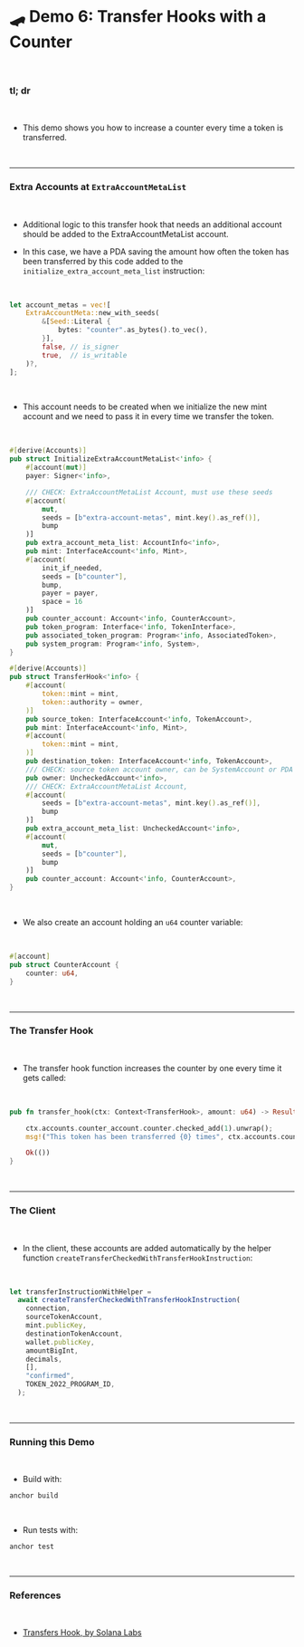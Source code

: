 # 🛹 Demo 6: Transfer Hooks with a Counter

<br>


### tl; dr

<br>

* This demo shows you how to increase a counter every time a token is transferred.

<br>

---

### Extra Accounts at `ExtraAccountMetaList`

<br>


* Additional logic to this transfer hook that needs an additional account should be added to the ExtraAccountMetaList account.

* In this case, we have a PDA saving the amount how often the token has been transferred by this code added to the  `initialize_extra_account_meta_list` instruction:

<br>

```rust
let account_metas = vec![
    ExtraAccountMeta::new_with_seeds(
        &[Seed::Literal {
            bytes: "counter".as_bytes().to_vec(),
        }],
        false, // is_signer
        true,  // is_writable
    )?,
];
```

<br>

* This account needs to be created when we initialize the new mint account and we need to pass it in every time we transfer the token.

<br>

```rust
#[derive(Accounts)]
pub struct InitializeExtraAccountMetaList<'info> {
    #[account(mut)]
    payer: Signer<'info>,

    /// CHECK: ExtraAccountMetaList Account, must use these seeds
    #[account(
        mut,
        seeds = [b"extra-account-metas", mint.key().as_ref()],
        bump
    )]
    pub extra_account_meta_list: AccountInfo<'info>,
    pub mint: InterfaceAccount<'info, Mint>,
    #[account(
        init_if_needed,
        seeds = [b"counter"],
        bump,
        payer = payer,
        space = 16
    )]
    pub counter_account: Account<'info, CounterAccount>,
    pub token_program: Interface<'info, TokenInterface>,
    pub associated_token_program: Program<'info, AssociatedToken>,
    pub system_program: Program<'info, System>,
}

#[derive(Accounts)]
pub struct TransferHook<'info> {
    #[account(
        token::mint = mint,
        token::authority = owner,
    )]
    pub source_token: InterfaceAccount<'info, TokenAccount>,
    pub mint: InterfaceAccount<'info, Mint>,
    #[account(
        token::mint = mint,
    )]
    pub destination_token: InterfaceAccount<'info, TokenAccount>,
    /// CHECK: source token account owner, can be SystemAccount or PDA owned by another program
    pub owner: UncheckedAccount<'info>,
    /// CHECK: ExtraAccountMetaList Account,
    #[account(
        seeds = [b"extra-account-metas", mint.key().as_ref()],
        bump
    )]
    pub extra_account_meta_list: UncheckedAccount<'info>,
    #[account(
        mut,
        seeds = [b"counter"],
        bump
    )]
    pub counter_account: Account<'info, CounterAccount>,
}
```

<br>


* We also create an account holding an `u64` counter variable:

<br>

```rust
#[account]
pub struct CounterAccount {
    counter: u64,
}
```

<br>

---

### The Transfer Hook

<br>


* The transfer hook function increases the counter by one every time it gets called:

<br>

```rust
pub fn transfer_hook(ctx: Context<TransferHook>, amount: u64) -> Result<()> {

    ctx.accounts.counter_account.counter.checked_add(1).unwrap();
    msg!("This token has been transferred {0} times", ctx.accounts.counter_account.counter);

    Ok(())
}
```

<br>

---

### The Client

<br>

* In the client, these accounts are added automatically by the helper function `createTransferCheckedWithTransferHookInstruction`:

<br>

```javascript
let transferInstructionWithHelper =
  await createTransferCheckedWithTransferHookInstruction(
    connection,
    sourceTokenAccount,
    mint.publicKey,
    destinationTokenAccount,
    wallet.publicKey,
    amountBigInt,
    decimals,
    [],
    "confirmed",
    TOKEN_2022_PROGRAM_ID,
  );
```


<br>

----

### Running this Demo

<br>

* Build with:

```
anchor build
```

<br>

* Run tests with:

```
anchor test
```

<br>

---

### References

<br>

* [Transfers Hook, by Solana Labs](https://solana.com/developers/guides/token-extensions/transfer-hook)
